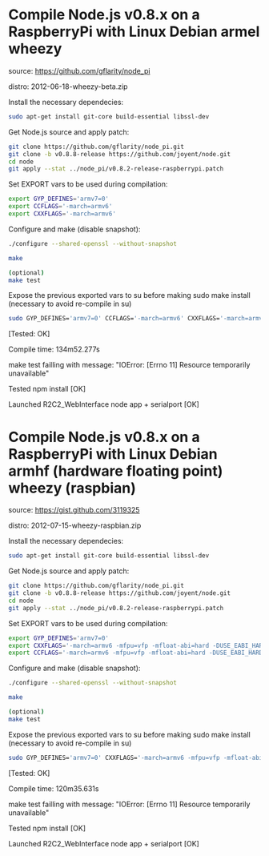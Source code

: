 Compile Node.js v0.8.x on a RaspberryPi with Linux Debian armel wheezy
======================================================================
source: https://github.com/gflarity/node_pi

distro: 2012-06-18-wheezy-beta.zip

Install the necessary dependecies:
```bash
sudo apt-get install git-core build-essential libssl-dev
```

Get Node.js source and apply patch:
```bash
git clone https://github.com/gflarity/node_pi.git
git clone -b v0.8.8-release https://github.com/joyent/node.git
cd node
git apply --stat ../node_pi/v0.8.2-release-raspberrypi.patch
```

Set EXPORT vars to be used during compilation:
```bash
export GYP_DEFINES='armv7=0'
export CCFLAGS='-march=armv6'
export CXXFLAGS='-march=armv6'
```

Configure and make (disable snapshot):
```bash
./configure --shared-openssl --without-snapshot

make

(optional)
make test
```

Expose the previous exported vars to su before making sudo make install (necessary to avoid re-compile in su)
```bash
sudo GYP_DEFINES='armv7=0' CCFLAGS='-march=armv6' CXXFLAGS='-march=armv6' make install
```

[Tested: OK]

Compile time: 134m52.277s

make test failling with message: "IOError: [Errno 11] Resource temporarily unavailable"

Tested npm install [OK]

Launched R2C2_WebInterface node app + serialport [OK]

Compile Node.js v0.8.x on a RaspberryPi with Linux Debian armhf (hardware floating point) wheezy (raspbian)
===========================================================================================================
source: https://gist.github.com/3119325

distro: 2012-07-15-wheezy-raspbian.zip

Install the necessary dependecies:
```bash
sudo apt-get install git-core build-essential libssl-dev
```

Get Node.js source and apply patch:
```bash
git clone https://github.com/gflarity/node_pi.git
git clone -b v0.8.8-release https://github.com/joyent/node.git
cd node
git apply --stat ../node_pi/v0.8.2-release-raspberrypi.patch
```

Set EXPORT vars to be used during compilation:
```bash
export GYP_DEFINES='armv7=0'
export CXXFLAGS='-march=armv6 -mfpu=vfp -mfloat-abi=hard -DUSE_EABI_HARDFLOAT'
export CCFLAGS='-march=armv6 -mfpu=vfp -mfloat-abi=hard -DUSE_EABI_HARDFLOAT'
```

Configure and make (disable snapshot):
```bash
./configure --shared-openssl --without-snapshot

make

(optional)
make test
```
Expose the previous exported vars to su before making sudo make install (necessary to avoid re-compile in su)
```bash
sudo GYP_DEFINES='armv7=0' CXXFLAGS='-march=armv6 -mfpu=vfp -mfloat-abi=hard -DUSE_EABI_HARDFLOAT' CCFLAGS='-march=armv6 -mfpu=vfp -mfloat-abi=hard  -DUSE_EABI_HARDFLOAT' make install
```

[Tested: OK]

Compile time: 120m35.631s

make test failling with message: "IOError: [Errno 11] Resource temporarily unavailable"

Tested npm install [OK]

Launched R2C2_WebInterface node app + serialport [OK]
